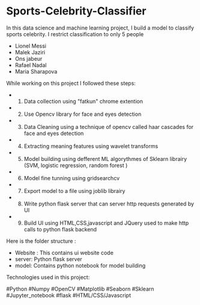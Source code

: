 # Sports-Celebrity-Classifier

In this data science and machine learning project, I build a model to classify sports celebrity. I restrict classification to only 5 people

* Lionel Messi
* Malek Jaziri
* Ons jabeur
* Rafael Nadal
* Maria Sharapova


While working on this project I followed these steps: 

* 1) Data collection using "fatkun" chrome extention
* 2) Use Opencv library for face and eyes detection
* 3) Data Cleaning using a technique of opencv called haar cascades for face and eyes detection
* 4) Extracting meaning features using wavelet transforms 
* 5) Model building using defferent ML algorythmes of Sklearn librairy (SVM, logistic regression, random  forest )
* 6) Model fine tunning using gridsearchcv
* 7) Export model to a file using joblib librairy
* 8) Write python flask server that can server http requests generated by UI
* 9) Build UI using HTML,CSS,javascript and JQuery used to make http calls to python flask backend


Here is the folder structure :

* Website : This contains ui website code
* server: Python flask server
* model: Contains python notebook for model building

Technologies used in this project: 

#Python
#Numpy #OpenCV
#Matplotlib #Seaborn
#Sklearn
#Jupyter_notebook
#flask
#HTML/CSS/Javascript

